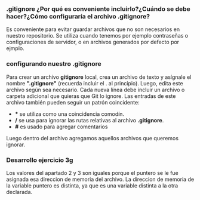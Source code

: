 ### __.gitignore__ ¿Por qué es conveniente incluirlo?¿Cuándo se debe hacer?¿Cómo configuraría el archivo .gitignore?

Es conveniente para evitar guardar archivos que no son necesarios en nuestro repositorio. Se utiliza cuando tenemos por ejemplo contraseñas o configuraciones de servidor, o en archivos generados por defecto por ejmplo.

### configurando nuestro __.gitignore__

Para crear un archivo __gitignore__ local, crea un archivo de texto y asígnale el nombre **".gitignore"** (recuerda incluir el . al principio). Luego, edita este archivo según sea necesario. Cada nueva línea debe incluir un archivo o carpeta adicional que quieras que Git lo ignore.
Las entradas de este archivo también pueden seguir un patrón coincidente:

- __*__ se utiliza como una coincidencia comodín.
- __/__ se usa para ignorar las rutas relativas al archivo __.gitignore__.
- __#__ es usado para agregar comentarios

Luego dentro del archivo agregamos aquellos archivos que queremos ignorar.

### Desarrollo ejercicio 3g

Los valores del apartado 2 y 3 son iguales porque el puntero se le fue asignada esa direccion de memoria del archivo. La direccion de memoria de la variable puntero es distinta, ya que es una variable distinta a la otra declarada.
